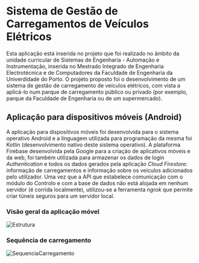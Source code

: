 # Sistema de Gestão de Carregamentos de Veículos Elétricos

Esta aplicação está inserida no projeto que foi realizado no âmbito da unidade curricular de Sistemas de Engenharia - Automação e Instrumentação, inserida no Mestrado Integrado de Engenharia Electrotécnica e de Computadores da Faculdade de Engenharia da Univerdidade do Porto. O projeto proposto foi o desenvolvimento de um sistema de gestão de carregamento de veículos elétricos, com vista a aplicá-lo num parque de carregamento público ou privado (por exemplo, parque da Faculdade de Engenharia ou de um supermercado).

## Aplicação para dispositivos móveis (Android)

A aplicação para dispositivos móveis foi desenvolvida para o sistema operativo Android e a linguagem utilizada para programação da mesma foi Kotlin (desenvolvimento nativo deste sistema operativo). A plataforma Firebase desenvolvida pela Google para a criação de aplicativos móveis e da web, foi também utilizada para armazenar os dados de login *Authentication* e todos os dados gerados pela aplicação *Cloud Firestore*: informação de carregamentos e informação sobre os veículos adicionados pelo utilizador. Uma vez que a API que estabelece comunicação com o módulo do Controlo e com a base de dados não está alojada em nenhum servidor (é corrida localmente), utilizou-se a ferramenta *ngrok* que permite criar túneis seguros para um servidor local.

### Visão geral da aplicação móvel
![Estrutura](https://user-images.githubusercontent.com/47570179/105553859-24931680-5cfe-11eb-92d2-ac456e6e4e08.jpg)

### Sequência de carregamento
![SequenciaCarregamento](https://user-images.githubusercontent.com/47570179/105553458-52c42680-5cfd-11eb-9218-d124b9fc3a19.jpg)
